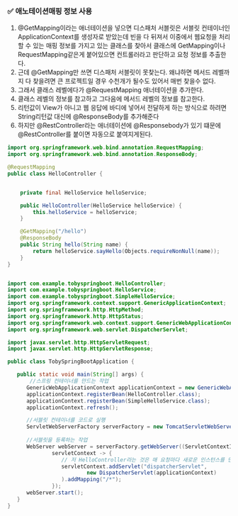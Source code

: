 ### ✅ 애노테이션매핑 정보 사용

1. @GetMapping이라는 애너테이션을 넣으면 디스패처 서블릿은 서블릿 컨테이너인 ApplicationContext를 생성자로 받았는데 빈을 다 뒤져서 이중에서 웹요청을 처리할 수 있는 매핑 정보를 가지고 있는 클래스를 찾아서 클래스에 GetMapping이나 RequestMapping같은게 붙어있으면 컨트롤러라고 판단하고 요청 정보를 추출한다.
2. 근데 @GetMapping만 쓰면 디스패처 서블릿이 못찾는다. 왜냐하면 메서드 레벨까지 다 찾을려면 큰 프로젝트일 경우 수천개가 될수도 있어서 매번 찾을수 없다.
3. 그래서 클래스 레벨에다가 @RequestMapping 애너테이션을 추가한다.
4. 클래스 레벨의 정보를 참고하고 그다음에 메서드 레벨의 정보를 참고한다.
5. 리턴값이 View가 아니고 웹 응답에 바디에 넣어서 전달하게 하는 방식으로 하려면 String리턴값 대신에 @ResponseBody를 추가해준다
6. 하지만 @RestController라는 애너테이션에 @Responsebody가 있기 떄문에 @RestController를 붙이면 자동으로 붙여지게된다.

```java
import org.springframework.web.bind.annotation.RequestMapping;
import org.springframework.web.bind.annotation.ResponseBody;

@RequestMapping
public class HelloController {


    private final HelloService helloService;

    public HelloController(HelloService helloService) {
        this.helloService = helloService;
    }

    @GetMapping("/hello")
    @ResponseBody
    public String hello(String name) {
        return helloService.sayHello(Objects.requireNonNull(name));
    }
}

```

```java

import com.example.tobyspringboot.HelloController;
import com.example.tobyspringboot.HelloService;
import com.example.tobyspringboot.SimpleHelloService;
import org.springframework.context.support.GenericApplicationContext;
import org.springframework.http.HttpMethod;
import org.springframework.http.HttpStatus;
import org.springframework.web.context.support.GenericWebApplicationContext;
import org.springframework.web.servlet.DispatcherServlet;

import javax.servlet.http.HttpServletRequest;
import javax.servlet.http.HttpServletResponse;

public class TobySpringBootApplication {

   public static void main(String[] args) {
       //스프링 컨테이너를 만드는 작업
      GenericWebApplicationContext applicationContext = new GenericWebApplicationContext();
      applicationContext.registerBean(HelloController.class);
      applicationContext.registerBean(SimpleHelloService.class);
      applicationContext.refresh();

      //서블릿 컨테이너를 코드로 실행
      ServletWebServerFactory serverFactory = new TomcatServletWebServerFactory();
      
      //서블릿을 등록하는 작업
      WebServer webServer = serverFactory.getWebServer((ServletContextInitializer)
              servletContext -> {
                 // 저 HelloController라는 것은 매 요청마다 새로운 인스턴스를 만들 필요가 없다 계속 재사용해도된다.
                 servletContext.addServlet("dispatcherServlet",
                         new DispatcherServlet(applicationContext)
                 ).addMapping("/*");
              });
      webServer.start();
   }
}
``` 

